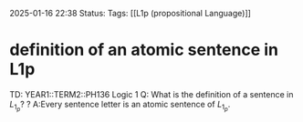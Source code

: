 2025-01-16 22:38
Status: 
Tags: [[L1p (propositional Language)]]
# definition of an atomic sentence in L1p

TD: YEAR1::TERM2::PH136 Logic 1
Q: What is the definition of a sentence in $L_{1_{p}}$?
?
A:Every sentence letter is an atomic sentence of $L_{1_{p}}$.
<!--ID: 1737136248392-->
